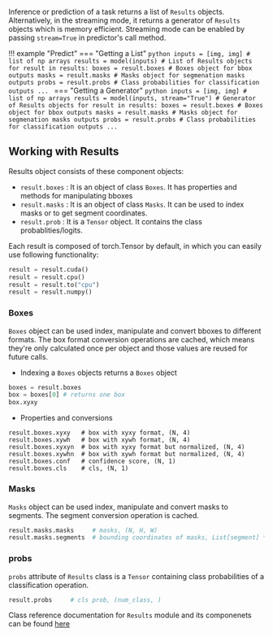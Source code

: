 Inference or prediction of a task returns a list of `Results` objects. Alternatively, in the streaming mode, it returns a generator of `Results` objects which is memory efficient. Streaming mode can be enabled by passing `stream=True` in predictor's call method.

!!! example "Predict"
    === "Getting a List"
        ```python
        inputs = [img, img] # list of np arrays
        results = model(inputs) # List of Results objects
        for result in results:
            boxes = result.boxes # Boxes object for bbox outputs
            masks = result.masks # Masks object for segmenation masks outputs
            probs = result.probs # Class probabilities for classification outputs
            ...
        ```
    === "Getting a Generator"
        ```python
        inputs = [img, img] # list of np arrays
        results = model(inputs, stream="True") # Generator of Results objects
        for result in results:
            boxes = result.boxes # Boxes object for bbox outputs
            masks = result.masks # Masks object for segmenation masks outputs
            probs = result.probs # Class probabilities for classification outputs
            ...
        ```

## Working with Results
Results object consists of these component objects:

- `result.boxes` : It is an object of class `Boxes`. It has properties and methods for manipulating bboxes
- `result.masks` : It is an object of class `Masks`. It can be used to index masks or to get segment coordinates.
- `result.prob`  : It is a `Tensor` object. It contains the class probablities/logits.

Each result is composed of torch.Tensor by default, in which you can easily use following functionality:
```python
result = result.cuda()
result = result.cpu()
result = result.to("cpu")
result = result.numpy()
```
### Boxes
`Boxes` object can be used index, manipulate and convert bboxes to different formats. The box format conversion operations are cached, which means they're only calculated once per object and those values are reused for future calls.

- Indexing a `Boxes` objects returns a `Boxes` object
```python
boxes = result.boxes
box = boxes[0] # returns one box
box.xyxy 
```
- Properties and conversions
```
result.boxes.xyxy   # box with xyxy format, (N, 4)
result.boxes.xywh   # box with xywh format, (N, 4)
result.boxes.xyxyn  # box with xyxy format but normalized, (N, 4)
result.boxes.xywhn  # box with xywh format but normalized, (N, 4)
result.boxes.conf   # confidence score, (N, 1)
result.boxes.cls    # cls, (N, 1)
```
### Masks
`Masks` object can be used index, manipulate and convert masks to segments. The segment conversion operation is cached.

```python
result.masks.masks     # masks, (N, H, W)
result.masks.segments  # bounding coordinates of masks, List[segment] * N
```

### probs
`probs` attribute of `Results` class is a `Tensor` containing class probabilities of a classification operation.
```python
result.probs     # cls prob, (num_class, )
```

Class reference documentation for `Results` module and its componenets can be found [here](reference/results.md)